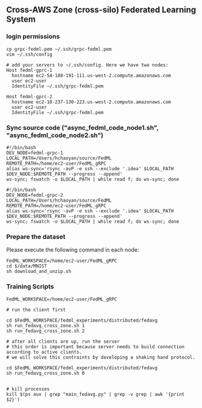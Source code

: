 ## Cross-AWS Zone (cross-silo) Federated Learning System

### login permissions
```
cp grpc-fedml.pem ~/.ssh/grpc-fedml.pem
vim ~/.ssh/config

# add your servers to ~/.ssh/config. Here we have two nodes:
Host fedml-gprc-1
  hostname ec2-54-188-191-111.us-west-2.compute.amazonaws.com
  user ec2-user
  IdentityFile ~/.ssh/grpc-fedml.pem
  
Host fedml-gprc-2
  hostname ec2-18-237-130-223.us-west-2.compute.amazonaws.com
  user ec2-user
  IdentityFile ~/.ssh/grpc-fedml.pem
```

### Sync source code ("async_fedml_code_node1.sh", "async_fedml_code_node2.sh")
``` 
#!/bin/bash
DEV_NODE=fedml-grpc-1
LOCAL_PATH=/Users/hchaoyan/source/FedML
REMOTE_PATH=/home/ec2-user/FedML_gRPC
alias ws-sync='rsync -avP -e ssh --exclude '.idea' $LOCAL_PATH $DEV_NODE:$REMOTE_PATH --progress --append'
ws-sync; fswatch -o $LOCAL_PATH | while read f; do ws-sync; done
```

```
#!/bin/bash
DEV_NODE=fedml-grpc-2
LOCAL_PATH=/Users/hchaoyan/source/FedML
REMOTE_PATH=/home/ec2-user/FedML_gRPC
alias ws-sync='rsync -avP -e ssh --exclude '.idea' $LOCAL_PATH $DEV_NODE:$REMOTE_PATH --progress --append'
ws-sync; fswatch -o $LOCAL_PATH | while read f; do ws-sync; done
```

### Prepare the dataset 
Please execute the following command in each node:
```
FedML_WORKSPACE=/home/ec2-user/FedML_gRPC
cd $/data/MNIST
sh download_and_unzip.sh 
```

### Training Scripts
``` training
FedML_WORKSPACE=/home/ec2-user/FedML_gRPC

# run the client first

cd $FedML_WORKSPACE/fedml_experiments/distributed/fedavg
sh run_fedavg_cross_zone.sh 1
sh run_fedavg_cross_zone.sh 2

# after all clients are up, run the server 
# this order is important because server needs to build connection according to active clients.
# we will solve this contraints by developing a shaking hand protocol.

cd $FedML_WORKSPACE/fedml_experiments/distributed/fedavg
sh run_fedavg_cross_zone.sh 0


# kill processes
kill $(ps aux | grep "main_fedavg.py" | grep -v grep | awk '{print $2}')
```